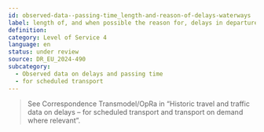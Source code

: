 ```yaml
---
id: observed-data--passing-time_length-and-reason-of-delays-waterways
label: length of, and when possible the reason for, delays in departure of more than 90 minutes for sea and inland waterways passenger services (in accordance with Article 18 of Regulation (EU) No 1177_2010)
definition: 
category: Level of Service 4
language: en
status: under review
source: DR_EU_2024-490
subcategory:
  - Observed data on delays and passing time
  - for scheduled transport
---
```


>See Correspondence Transmodel/OpRa in “Historic travel and traffic data on delays – for scheduled transport and transport on demand where relevant”.

